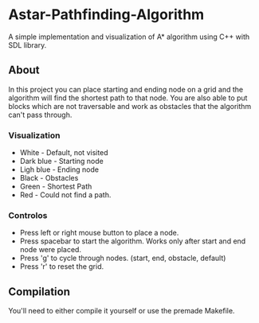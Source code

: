 # Astar-Pathfinding-Algorithm
A simple implementation and visualization of A* algorithm using C++ with SDL library.

## About
In this project you can place starting and ending node on a grid and the algorithm will find the shortest path to that node.
You are also able to put blocks which are not traversable and work as obstacles that the algorithm can't pass through.

### Visualization
- White - Default, not visited
- Dark blue - Starting node
- Ligh blue - Ending node
- Black - Obstacles
- Green - Shortest Path
- Red - Could not find a path.

### Controlos
- Press left or right mouse button to place a node.
- Press spacebar to start the algorithm. Works only after start and end node were placed.
- Press 'g' to cycle through nodes. (start, end, obstacle, default)
- Press 'r' to reset the grid.

## Compilation
You'll need to either compile it yourself or use the premade Makefile.


